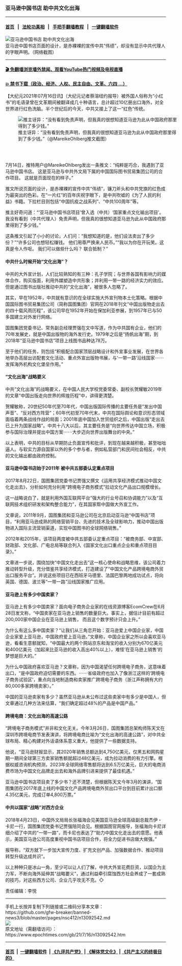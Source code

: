 ### 亚马逊中国书店  助中共文化出海
------------------------

#### [首页](https://github.com/gfw-breaker/banned-news3/blob/master/README.md) &nbsp;&nbsp;|&nbsp;&nbsp; [法轮功真相](https://github.com/begood0513/basic/blob/master/README.md)  &nbsp;&nbsp;|&nbsp;&nbsp; [手把手翻墙教程](https://github.com/gfw-breaker/guides/wiki)  &nbsp;&nbsp;|&nbsp;&nbsp; [一键翻墙软件](https://github.com/gfw-breaker/nogfw/blob/master/README.md)  



<div><img alt="亚马逊中国书店  助中共文化出海" class="attachment-djy_600_400 size-djy_600_400 wp-post-image" src="https://i.epochtimes.com/assets/uploads/2021/07/id13092544-150781-600x400.png"/>
<div class="caption">
 亚马逊中国书店页面的设计，是赤裸裸的宣传中共“伟绩”，却没有显示中共代理人的字眼声明。（网络截图）
</div></div><hr/>

#### [ 🎬  免翻墙浏览墙外禁闻、观看YouTube热门视频及电视直播](https://github.com/gfw-breaker/HelloWorld)

#### [ 💥  禁书下载（政治、经济、人权、民主自由、文革、六四 ...）](https://github.com/gfw-breaker/books/blob/master/README.md)

<div><p>
 【大纪元2021年07月16日讯】（大纪元记者蔡溶纽约报导）被外国人俗称为“小红书”的毛语录曾在文革期间被翻译成几十种语言，总计超过10亿册出口海外，对全世界进行红色洗脑。半个世纪后的今天，中共又接上了这一“红色”传统。
</p>
<figure aria-describedby="caption-13092545" class="wp-caption aligncenter" id="13092545" style="width: 500px">
 <ok href=" https://i.epochtimes.com/assets/uploads/2021/07/id13092545-150783-450x474.png" rel="noreferrer noopener" target="_blank">
  <img alt="推主讶异：“没有看到免责声明，但我真的很想知道亚马逊为此从中国政府那里得到了多少钱。”" src="https://i.epochtimes.com/assets/uploads/2021/07/id13092545-150783-450x474.png"/>
 </ok>
 <br/><figcaption class="wp-caption-text" id="caption-13092545">
  推主讶异：“没有看到免责声明，但我真的很想知道亚马逊为此从中国政府那里得到了多少钱。”（@MareikeOhlberg推文截图）
 </figcaption><br/>
</figure><br/>
<p>
 7月14日，推特用户@MareikeOhlberg发出一条推文：“纯粹是巧合，我遇到了亚马逊中国书店。 这是亚马逊与中共外文局下属的中国国际图书贸易集团公司的合作项目。 这就是页面现在的样子。”
</p>
<p>
 推文所说页面的设计，是赤裸裸的宣传中共“伟绩”，镰刀斧头和中共党旗的红色成为最突出的色彩。在“一片红”的百年庆祝字眼下，是中共吹嘘的《为了人民的利益》书籍。下拉栏目则包括“中国抗疫之战系列”、“中共100周年”等。
</p>
<p>
 推主好奇问道：“‘亚马逊中国书店项目’曾入选（中共）‘国家重点文化输出项目’。 我没有看到（中共代理人）免责声明，但我真的很想知道亚马逊为此从中国政府那里得到了多少钱。”
</p>
<p>
 这条推文引起了小小的讨论，人们问：“我想知道的是，他们设法卖出了多少份？”“许多公司也想轻松赚钱。 他们用尊严换来人民币。”“我以为你在开玩笑。这真是令人作呕。 我们可以做些什么吗？ 联合抵制？”
</p>
<h4>
 中共什么时候开始“文化出海”？
</h4>
<p>
 中共的大外宣计划，人们比较熟知的有三种：孔子学院；与世界各国有影响力的媒体合作，购买版面，利用外媒塑造中共形象；并利用一带一路的经济实力的效应。但是通过图书出版社推动中共的“文化出海”，被很多人忽略了。
</p>
<p>
 其实，早在1952年，中共就有意识的在全球实施大外宣刊物本土化策略。根据中国国际图书贸易集团公司（简称国图集团）官网在2018年刊文“中国出版物走出去的四十载风雨历程”，该公司早在1952年开始在保加利亚参展，到1957年已与50多国建立对外发行网络。
</p>
<p>
 国图集团党委书记、常务副总经理贾强在文中写道，作为中共国有企业，他们的70年发展史，就是中国出版物的海外发行史。1979年之后是“扬帆出海”期，到2018年“亚马逊中国书店”项目上线图书品种达78万。
</p>
<p>
 至于他们的任务，则包括“积极配合国家顶层战略设计和外宣事业发展，在世界各地举办高层出访配套文化活动、重点外宣出版物书展，与‘一带一路’沿线国家⋯⋯发挥海外机构文化堡垒作用。”
</p>
<h4>
 “文化出海”战略要义
</h4>
<p>
 中共“文化出海”的战略要义，在中国人民大学校党委常委、副校长贺耀敏2019年的文章“中国出版走向世界的辉煌历程”中，讲得更清楚。
</p>
<p>
 贺耀敏称，20世纪50年代至70年代，中国出版国际传播的主要任务是“发出中国声音”、“反对西方阵营”；60年代初至70年代末，中共在国际舆论和意识形态领域面临着两条战线作战的局面；2001年底中国加入世贸组织之后，中国出版“走出去已上升为国家战略”。中共十八大以后，其主要任务是“向世界传达中国立场，积极参与国际治理并提出中国方案⋯⋯大步迈向世界出版舞台的中央。”
</p>
<p>
 以上表明，中共的目标从早期防止负面宣传和批评，到现在越来越积极，甚至咄咄逼人。与软实力源自国家以外的多个参与者，例如私营部门和民间社会相反，中共的文化输出都由政府控制。
</p>
<h4>
 亚马逊中国书店始于2011年 被中共五部委认定重点项目
</h4>
<p>
 2017年8月22日，国图集团党委书记贾强又撰文《运用共享经济模式推动中国文化走出去》，分析如何充分利用“跨境电子商务模式”拉动文化产品出口规模增长。
</p>
<p>
 这一战略说白了，就是利用外国互联网平台“强大的行业号召和协调能力”以及“互联网技术组织研发和架构整合能力”，在其国家帮中国做大外宣工作。
</p>
<p>
 文章说，2011年9月，国图集团和亚马逊公司在北京启动亚马逊“中国书店”项目，“利用亚马逊成熟的网络营销平台、先进的技术及全球影响力，推动中国出版物进入国际主流营销渠道，实现中国图书的全球网络销售。”
</p>
<p>
 2012年和2015年，该项目两度被中共五部委认定重点项目：“被商务部、中宣部、财政部、文化部、广电总局等联合列入《国家文化出口重点企业和重点项目目录》。”
</p>
<p>
 文章进一步说，围绕加快“中国文化走出去”这一核心使命和战略思维，该公司着力推动转型升级，充分借鉴共享经济模式，打造建设了“中国文化产品跨境电商外贸出口服务平台”。并说这些项目已在西班牙马德里、法国巴黎两地成功试点，将向英国、德国、波兰等“一带一路”沿线国家推广应用。
</p>
<h4>
 亚马逊上有多少中国卖家？
</h4>
<p>
 亚马逊上有多少中国卖家？面向电子商务企业家的在线资源博客EcomCrew在6月28日发文称，“中国卖家在亚马逊上销售的数量巨大。事实上，据估计目前有超过200,000家中国企业在亚马逊上销售， 而且这个数字预计只会上升。”
</p>
<p>
 为什么有这么多中国卖家？“让我们从三角恋开始：亚马逊爱上中国企业家，中国企业家爱上亚马逊，中国政府爱上亚马逊。”文章称，中国企业家之所以会喜欢亚马逊，看看生意额就知，“中国最大的两个网站京东和淘宝的收入分别为670亿美元和400亿美元（加起来比亚马逊的收入高出40%以上），难怪‘在亚马逊上销售’的梦想是巨大的。”
</p>
<p>
 为什么中国政府喜欢亚马逊？文章称，因为中国渴望任何跨境电子商务，这意味着出口，“是中国政府迫切需要的东西。⋯⋯省级政府也加入了像浙江这样的‘跨境电子商务试验区’，重点向当地制造商和卖家推广跨境电子商务（浙江声称拥有大约80,000多家跨境卖家）。”
</p>
<p>
 中国的亚马逊卖家有多少？虽然亚马逊从未公布过这些卖家中有多少是中国人，但文章通过几种方法来估算，“我们确定超过48%的产品是中国产品。”
</p>
<h4>
 跨境电商：文化出海的高速公路
</h4>
<p>
 “跨境电子商务模式”并非和文化无关。今年3月26日，国图集团总架构师陈天文在深圳市跨境电商节发表演讲，将跨境电商比喻为“文化出海的高速公路”，对中共全球布局、精心构建对外话语体系意义重大，他提供了一些数据支持。
</p>
<p>
 他说，“亚马逊财报显示，其2020年销售总额达到4,750亿美元，仅黑五和网购星期一期间全球第三方卖家销售额就超过48亿美元，成为拉动消费的有力引擎。根据权威咨询机构预测，2023年全球网络零售额将达到6.5万亿美元，巨大的电商消费市场为中国文化品牌走出去和海外品牌引进来提供了最佳机遇。”
</p>
<p>
 亚马逊中国书店项目卖了多少书？还不清楚，但根据陈天文今年3月的演讲，“国图集团在2017年底上线的中国文化产品跨境电商外贸出口平台到目前累计出口额4.35亿美元，完成订单4,800万票。”
</p>
<h4>
 中共以国家“战略”对西方企业
</h4>
<p>
 2018年4月23日，中国外文局局长张福海会见美国亚马逊全球高级副总裁杰伊・卡尼一行，国图集团党委书记贾强陪同会见。根据国图官网报导，张福海向卡尼详细介绍了中共的“一带一路”，而卡尼也表达了“助力中国文化走出去的意愿。他表示，美国亚马逊公司高度重视中国书店项目合作，将全力促进书店做大做强。”
</p>
<p>
 报导称，“双方就下一步加大宣传力度、扩充文创产品、加强数据合作、推动项目转型升级达成共识”。
</p>
<p>
 以上种种只是冰山一角，至少可以让人们了解，中共大外宣花费巨资，以国企为主力军，不断向海外延伸其“战略要义”，通过利益牵引腐蚀西方社会养成了一套成熟的技巧，对这些西方公司、企业几乎攻无不克。◇
</p>
<p>
 责任编辑：李悦
</p>
</div>
<hr/>
手机上长按并复制下列链接或二维码分享本文章：<br/>
https://github.com/gfw-breaker/banned-news3/blob/master/pages/nsc412/n13092542.md <br/>
<a href='https://github.com/gfw-breaker/banned-news3/blob/master/pages/nsc412/n13092542.md'><img src='https://github.com/gfw-breaker/banned-news3/blob/master/pages/nsc412/n13092542.md.png'/></a> <br/>
原文地址（需翻墙访问）：https://www.epochtimes.com/gb/21/7/16/n13092542.htm


------------------------
#### [首页](https://github.com/gfw-breaker/banned-news3/blob/master/README.md) &nbsp;|&nbsp; [一键翻墙软件](https://github.com/gfw-breaker/nogfw/blob/master/README.md) &nbsp;| [《九评共产党》](https://github.com/gfw-breaker/9ping.md/blob/master/README.md#九评之一评共产党是什么) | [《解体党文化》](https://github.com/gfw-breaker/jtdwh.md/blob/master/README.md) | [《共产主义的终极目的》](https://github.com/gfw-breaker/gczydzjmd.md/blob/master/README.md)


<img src='http://gfw-breaker.win/banned-news3/pages/nsc412/n13092542.md' width='0px' height='0px'/>